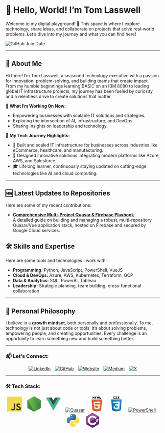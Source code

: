 # 👋 Hello, World! I’m **Tom Lasswell**

Welcome to my digital playground! 🚀 This space is where I explore technology, share ideas, and collaborate on projects that solve real-world problems. Let’s dive into my journey and what you can find here!

![GitHub Join Date](https://img.shields.io/badge/Joined%20on-January%2010%2C%202011-blue?style=for-the-badge)

---

## 📖 **About Me**

Hi there! I’m Tom Lasswell, a seasoned technology executive with a passion for innovation, problem-solving, and building teams that create impact. From my humble beginnings learning BASIC on an IBM 8080 to leading global IT infrastructure projects, my journey has been fueled by curiosity and a relentless drive to create solutions that matter.

🔭 **What I’m Working On Now:**  
- Empowering businesses with scalable IT solutions and strategies.  
- Exploring the intersection of AI, infrastructure, and DevOps.  
- Sharing insights on leadership and technology.

🌟 **My Tech Journey Highlights:**  
- 🚀 Built and scaled IT infrastructure for businesses across industries like eCommerce, healthcare, and manufacturing.  
- 🧩 Designed innovative solutions integrating modern platforms like Azure, AWS, and Salesforce.  
- 🎓 Lifelong learner, continuously staying updated on cutting-edge technologies like AI and cloud computing.

---

## 🆕 Latest Updates to Repositories

Here are some of my recent contributions:

- **[Comprehensive Multi‐Project Quasar & Firebase Playbook](https://github.com/lasswellt/playbook-library/wiki/Comprehensive-Multi%E2%80%90Project-Quasar-&-Firebase-Playbook)**  
  A detailed guide on building and managing a robust, multi-repository Quasar/Vue application stack, hosted on Firebase and secured by Google Cloud services. 



## 🛠️ **Skills and Expertise**

Here are some tools and technologies I work with:  
- **Programming:** Python, JavaScript, PowerShell, VueJS
- **Cloud & DevOps:** Azure, AWS, Kubernetes, Terraform, GCP
- **Data & Analytics:** SQL, PowerBI, Tableau
- **Leadership:** Strategic planning, team building, cross-functional collaboration

---

## 🌱 **Personal Philosophy**

I believe in a **growth mindset**, both personally and professionally. To me, technology is not just about code or tools; it’s about solving problems, empowering people, and creating opportunities. Every challenge is an opportunity to learn something new and build something better.

---

### 📬 Let's Connect:
<p align="center">
  <a href="https://www.linkedin.com/in/lasswellt/" style="margin-right: 10px;"><img src="https://img.shields.io/badge/LinkedIn-Connect-blue?style=flat-square&logo=linkedin" alt="LinkedIn"></a>
  <a href="https://github.com/lasswellt/" style="margin-right: 10px;"><img src="https://img.shields.io/badge/GitHub-Follow-black?style=flat-square&logo=github" alt="GitHub"></a>
  <a href="https://lasswell.me" style="margin-right: 10px;"><img src="https://img.shields.io/badge/Website-Visit-informational?style=flat-square" alt="Website"></a>
  <a href="https://lasswellt.medium.com" style="margin-right: 10px;"><img src="https://img.shields.io/badge/Medium-Read-00ab6c?style=flat-square&logo=medium" alt="Medium"></a>
  <a href="https://x.com/lasswellt"><img src="https://img.shields.io/badge/.%20-Follow-1DA1F2?style=flat-square&logo=x" alt="X"></a>
</p>


---

### 🛠️ Tech Stack:
<p align="center">
  <a href="https://developer.mozilla.org/en-US/docs/Web/JavaScript" target="_blank" style="margin-right: 10px;"><img src="https://raw.githubusercontent.com/devicons/devicon/master/icons/javascript/javascript-original.svg" alt="JavaScript" width="50" height="50"/></a>
  <a href="https://nodejs.org" target="_blank" style="margin-right: 10px;"><img src="https://raw.githubusercontent.com/devicons/devicon/master/icons/nodejs/nodejs-original.svg" alt="Node.js" width="50" height="50"/></a>
  <a href="https://vuejs.org" target="_blank" style="margin-right: 10px;"><img src="https://raw.githubusercontent.com/devicons/devicon/master/icons/vuejs/vuejs-original.svg" alt="Vue.js" width="50" height="50"/></a>
  <a href="https://quasar.dev" target="_blank" style="margin-right: 10px;"><img src="https://avatars.githubusercontent.com/u/12566397?s=200&v=4" alt="Quasar" width="50" height="50"/></a>
  <a href="https://developer.mozilla.org/en-US/docs/Web/HTML" target="_blank" style="margin-right: 10px;"><img src="https://raw.githubusercontent.com/devicons/devicon/master/icons/html5/html5-original-wordmark.svg" alt="HTML5" width="50" height="50"/></a>
  <a href="https://developer.mozilla.org/en-US/docs/Web/CSS" target="_blank" style="margin-right: 10px;"><img src="https://raw.githubusercontent.com/devicons/devicon/master/icons/css3/css3-original-wordmark.svg" alt="CSS" width="50" height="50"/></a>
  <a href="https://learn.microsoft.com/en-us/powershell/" target="_blank" style="margin-right: 10px;"><img src="https://upload.wikimedia.org/wikipedia/commons/2/2f/PowerShell_5.0_icon.png" alt="PowerShell" width="50" height="50"/></a>
  <a href="https://www.python.org" target="_blank" style="margin-right: 10px;"><img src="https://raw.githubusercontent.com/devicons/devicon/master/icons/python/python-original.svg" alt="Python" width="50" height="50"/></a>
  <a href="https://learn.microsoft.com/en-us/dotnet/csharp/" target="_blank"><img src="https://raw.githubusercontent.com/devicons/devicon/master/icons/csharp/csharp-original.svg" alt="C#" width="50" height="50"/></a>
</p>
